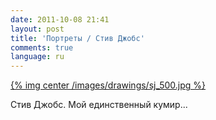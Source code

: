 ```yaml
---
date: 2011-10-08 21:41
layout: post
title: 'Портреты / Стив Джобс'
comments: true
language: ru
---
```


[{% img center /images/drawings/sj_500.jpg %}](/images/drawings/sj.jpg)

Стив Джобс. Мой единственный кумир...

